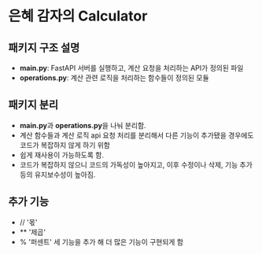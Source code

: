 # 은혜 감자의 Calculator

## 패키지 구조 설명
- **main.py**: FastAPI 서버를 실행하고, 계산 요청을 처리하는 API가 정의된 파일
- **operations.py**: 계산 관련 로직을 처리하는 함수들이 정의된 모듈

## 패키지 분리
- **main.py**과 **operations.py**을 나눠 분리함.
- 계산 함수들과 계산 로직 api 요청 처리를 분리해서 다른 기능이 추가됐을 경우에도
   코드가 복잡하지 않게 하기 위함
- 쉽게 재사용이 가능하도록 함.
- 코드가 복잡하지 않으니 코드의 가독성이 높아지고, 이후 수정이나 삭제, 기능 추가등의 유지보수성이 높아짐.

## 추가 기능
- // '몫'
- ** '제곱'
- % '퍼센트'
세 기능을 추가 해 더 많은 기능이 구현되게 함